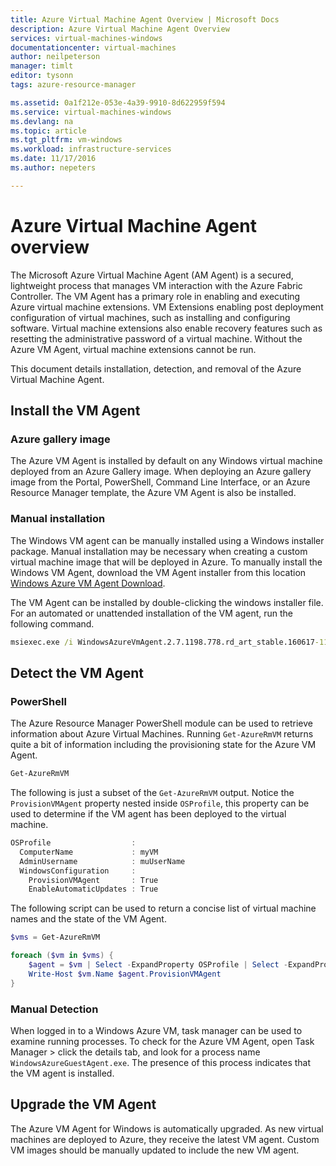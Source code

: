 ```yaml
---
title: Azure Virtual Machine Agent Overview | Microsoft Docs
description: Azure Virtual Machine Agent Overview
services: virtual-machines-windows
documentationcenter: virtual-machines
author: neilpeterson
manager: timlt
editor: tysonn
tags: azure-resource-manager

ms.assetid: 0a1f212e-053e-4a39-9910-8d622959f594
ms.service: virtual-machines-windows
ms.devlang: na
ms.topic: article
ms.tgt_pltfrm: vm-windows
ms.workload: infrastructure-services
ms.date: 11/17/2016
ms.author: nepeters

---
```

# Azure Virtual Machine Agent overview

The Microsoft Azure Virtual Machine Agent (AM Agent) is a secured, lightweight process that manages VM interaction with the Azure Fabric Controller. The VM Agent has a primary role in enabling and executing Azure virtual machine extensions. VM Extensions enabling post deployment configuration of virtual machines, such as installing and configuring software. Virtual machine extensions also enable recovery features such as resetting the administrative password of a virtual machine. Without the Azure VM Agent, virtual machine extensions cannot be run.

This document details installation, detection, and removal of the Azure Virtual Machine Agent.

## Install the VM Agent

### Azure gallery image

The Azure VM Agent is installed by default on any Windows virtual machine deployed from an Azure Gallery image. When deploying an Azure gallery image from the Portal, PowerShell, Command Line Interface, or an Azure Resource Manager template, the Azure VM Agent is also be installed. 

### Manual installation

The Windows VM agent can be manually installed using a Windows installer package. Manual installation may be necessary when creating a custom virtual machine image that will be deployed in Azure. To manually install the Windows VM Agent, download the VM Agent installer from this location [Windows Azure VM Agent Download](http://go.microsoft.com/fwlink/?LinkID=394789). 

The VM Agent can be installed by double-clicking the windows installer file. For an automated or unattended installation of the VM agent, run the following command.

```cmd
msiexec.exe /i WindowsAzureVmAgent.2.7.1198.778.rd_art_stable.160617-1120.fre /quiet
```

## Detect the VM Agent

### PowerShell

The Azure Resource Manager PowerShell module can be used to retrieve information about Azure Virtual Machines. Running `Get-AzureRmVM` returns quite a bit of information including the provisioning state for the Azure VM Agent.

```PowerShell
Get-AzureRmVM
```

The following is just a subset of the `Get-AzureRmVM` output. Notice the `ProvisionVMAgent` property nested inside `OSProfile`, this property can be used to determine if the VM agent has been deployed to the virtual machine.

```PowerShell
OSProfile                  :
  ComputerName             : myVM
  AdminUsername            : muUserName
  WindowsConfiguration     :
    ProvisionVMAgent       : True
    EnableAutomaticUpdates : True
```

The following script can be used to return a concise list of virtual machine names and the state of the VM Agent.

```PowerShell
$vms = Get-AzureRmVM

foreach ($vm in $vms) {
    $agent = $vm | Select -ExpandProperty OSProfile | Select -ExpandProperty Windowsconfiguration | Select ProvisionVMAgent
    Write-Host $vm.Name $agent.ProvisionVMAgent
}
```

### Manual Detection

When logged in to a Windows Azure VM, task manager can be used to examine running processes. To check for the Azure VM Agent, open Task Manager > click the details tab, and look for a process name `WindowsAzureGuestAgent.exe`. The presence of this process indicates that the VM agent is installed.

## Upgrade the VM Agent

The Azure VM Agent for Windows is automatically upgraded. As new virtual machines are deployed to Azure, they receive the latest VM agent. Custom VM images should be manually updated to include the new VM agent.
